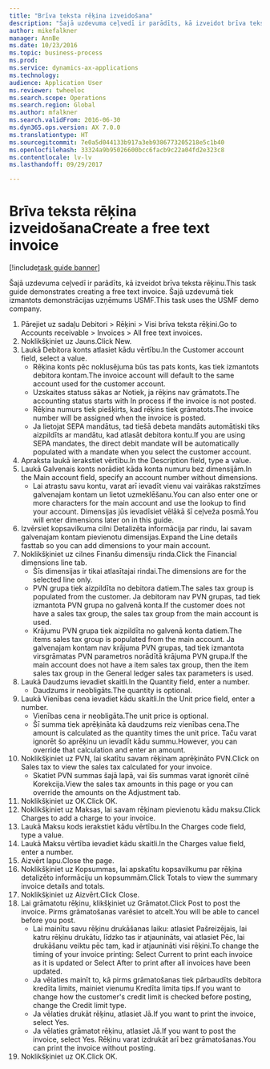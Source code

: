 ```yaml
--- 
title: "Brīva teksta rēķina izveidošana"
description: "Šajā uzdevuma ceļvedī ir parādīts, kā izveidot brīva teksta rēķinu."
author: mikefalkner
manager: AnnBe
ms.date: 10/23/2016
ms.topic: business-process
ms.prod: 
ms.service: dynamics-ax-applications
ms.technology: 
audience: Application User
ms.reviewer: twheeloc
ms.search.scope: Operations
ms.search.region: Global
ms.author: mfalkner
ms.search.validFrom: 2016-06-30
ms.dyn365.ops.version: AX 7.0.0
ms.translationtype: HT
ms.sourcegitcommit: 7e0a5d044133b917a3eb9386773205218e5c1b40
ms.openlocfilehash: 33324a9b95026600bcc6facb9c22a04fd2e323c8
ms.contentlocale: lv-lv
ms.lasthandoff: 09/29/2017

---
```

# <a name="create-a-free-text-invoice"></a><span data-ttu-id="ce8c2-103">Brīva teksta rēķina izveidošana</span><span class="sxs-lookup"><span data-stu-id="ce8c2-103">Create a free text invoice</span></span>

[!include[task guide banner](../../includes/task-guide-banner.md)]

<span data-ttu-id="ce8c2-104">Šajā uzdevuma ceļvedī ir parādīts, kā izveidot brīva teksta rēķinu.</span><span class="sxs-lookup"><span data-stu-id="ce8c2-104">This task guide demonstrates creating a free text invoice.</span></span> <span data-ttu-id="ce8c2-105">Šajā uzdevumā tiek izmantots demonstrācijas uzņēmums USMF.</span><span class="sxs-lookup"><span data-stu-id="ce8c2-105">This task uses the USMF demo company.</span></span>

1. <span data-ttu-id="ce8c2-106">Pārejiet uz sadaļu Debitori > Rēķini > Visi brīva teksta rēķini.</span><span class="sxs-lookup"><span data-stu-id="ce8c2-106">Go to Accounts receivable > Invoices > All free text invoices.</span></span>
2. <span data-ttu-id="ce8c2-107">Noklikšķiniet uz Jauns.</span><span class="sxs-lookup"><span data-stu-id="ce8c2-107">Click New.</span></span>
3. <span data-ttu-id="ce8c2-108">Laukā Debitora konts atlasiet kādu vērtību.</span><span class="sxs-lookup"><span data-stu-id="ce8c2-108">In the Customer account field, select a value.</span></span>
    * <span data-ttu-id="ce8c2-109">Rēķina konts pēc noklusējuma būs tas pats konts, kas tiek izmantots debitora kontam.</span><span class="sxs-lookup"><span data-stu-id="ce8c2-109">The invoice account will default to the same account used for the customer account.</span></span>   
    * <span data-ttu-id="ce8c2-110">Uzskaites statuss sākas ar Notiek, ja rēķins nav grāmatots.</span><span class="sxs-lookup"><span data-stu-id="ce8c2-110">The accounting status starts with In process if the invoice is not posted.</span></span>   
    * <span data-ttu-id="ce8c2-111">Rēķina numurs tiek piešķirts, kad rēķins tiek grāmatots.</span><span class="sxs-lookup"><span data-stu-id="ce8c2-111">The invoice number will be assigned when the invoice is posted.</span></span>  
    * <span data-ttu-id="ce8c2-112">Ja lietojat SEPA mandātus, tad tiešā debeta mandāts automātiski tiks aizpildīts ar mandātu, kad atlasāt debitora kontu.</span><span class="sxs-lookup"><span data-stu-id="ce8c2-112">If you are using SEPA mandates, the direct debit mandate will be automatically populated with a mandate when you select the customer account.</span></span>  
4. <span data-ttu-id="ce8c2-113">Apraksta laukā ierakstiet vērtību.</span><span class="sxs-lookup"><span data-stu-id="ce8c2-113">In the Description field, type a value.</span></span>
5. <span data-ttu-id="ce8c2-114">Laukā Galvenais konts norādiet kāda konta numuru bez dimensijām.</span><span class="sxs-lookup"><span data-stu-id="ce8c2-114">In the Main account field, specify an account number without dimensions.</span></span>
    * <span data-ttu-id="ce8c2-115">Lai atrastu savu kontu, varat arī ievadīt vienu vai vairākas rakstzīmes galvenajam kontam un lietot uzmeklēšanu.</span><span class="sxs-lookup"><span data-stu-id="ce8c2-115">You can also enter one or more characters for the main account and use the lookup to find your account.</span></span> <span data-ttu-id="ce8c2-116">Dimensijas jūs ievadīsiet vēlākā šī ceļveža posmā.</span><span class="sxs-lookup"><span data-stu-id="ce8c2-116">You will enter dimensions later on in this guide.</span></span>  
6. <span data-ttu-id="ce8c2-117">Izvērsiet kopsavilkuma cilni Detalizēta informācija par rindu, lai savam galvenajam kontam pievienotu dimensijas.</span><span class="sxs-lookup"><span data-stu-id="ce8c2-117">Expand the Line details fasttab so you can add dimensions to your main account.</span></span>
7. <span data-ttu-id="ce8c2-118">Noklikšķiniet uz cilnes Finanšu dimensiju rinda.</span><span class="sxs-lookup"><span data-stu-id="ce8c2-118">Click the Financial dimensions line tab.</span></span>
    * <span data-ttu-id="ce8c2-119">Šīs dimensijas ir tikai atlasītajai rindai.</span><span class="sxs-lookup"><span data-stu-id="ce8c2-119">The dimensions are for the selected line only.</span></span>    
    * <span data-ttu-id="ce8c2-120">PVN grupa tiek aizpildīta no debitora datiem.</span><span class="sxs-lookup"><span data-stu-id="ce8c2-120">The sales tax group is populated from the customer.</span></span> <span data-ttu-id="ce8c2-121">Ja debitoram nav PVN grupas, tad tiek izmantota PVN grupa no galvenā konta.</span><span class="sxs-lookup"><span data-stu-id="ce8c2-121">If the customer does not have a sales tax group, the sales tax group from the main account is used.</span></span>  
    * <span data-ttu-id="ce8c2-122">Krājumu PVN grupa tiek aizpildīta no galvenā konta datiem.</span><span class="sxs-lookup"><span data-stu-id="ce8c2-122">The items sales tax group is populated from the main account.</span></span> <span data-ttu-id="ce8c2-123">Ja galvenajam kontam nav krājuma PVN grupas, tad tiek izmantota virsgrāmatas PVN parametros norādītā krājuma PVN grupa.</span><span class="sxs-lookup"><span data-stu-id="ce8c2-123">If the main account does not have a item sales tax group, then the item sales tax group in the General ledger sales tax parameters is used.</span></span>    
8. <span data-ttu-id="ce8c2-124">Laukā Daudzums ievadiet skaitli.</span><span class="sxs-lookup"><span data-stu-id="ce8c2-124">In the Quantity field, enter a number.</span></span>
    * <span data-ttu-id="ce8c2-125">Daudzums ir neobligāts.</span><span class="sxs-lookup"><span data-stu-id="ce8c2-125">The quantity is optional.</span></span>  
9. <span data-ttu-id="ce8c2-126">Laukā Vienības cena ievadiet kādu skaitli.</span><span class="sxs-lookup"><span data-stu-id="ce8c2-126">In the Unit price field, enter a number.</span></span>
    * <span data-ttu-id="ce8c2-127">Vienības cena ir neobligāta.</span><span class="sxs-lookup"><span data-stu-id="ce8c2-127">The unit price is optional.</span></span>  
    * <span data-ttu-id="ce8c2-128">Šī summa tiek aprēķināta kā daudzums reiz vienības cena.</span><span class="sxs-lookup"><span data-stu-id="ce8c2-128">The amount is calculated as the quantity times the unit price.</span></span> <span data-ttu-id="ce8c2-129">Taču varat ignorēt šo aprēķinu un ievadīt kādu summu.</span><span class="sxs-lookup"><span data-stu-id="ce8c2-129">However, you can override that calculation and enter an amount.</span></span>  
10. <span data-ttu-id="ce8c2-130">Noklikšķiniet uz PVN, lai skatītu savam rēķinam aprēķināto PVN.</span><span class="sxs-lookup"><span data-stu-id="ce8c2-130">Click on Sales tax to view the sales tax calculated for your invoice.</span></span>
    * <span data-ttu-id="ce8c2-131">Skatiet PVN summas šajā lapā, vai šīs summas varat ignorēt cilnē Korekcija.</span><span class="sxs-lookup"><span data-stu-id="ce8c2-131">View the sales tax amounts in this page or you can override the amounts on the Adjustment tab.</span></span>  
11. <span data-ttu-id="ce8c2-132">Noklikšķiniet uz OK.</span><span class="sxs-lookup"><span data-stu-id="ce8c2-132">Click OK.</span></span>
12. <span data-ttu-id="ce8c2-133">Noklikšķiniet uz Maksas, lai savam rēķinam pievienotu kādu maksu.</span><span class="sxs-lookup"><span data-stu-id="ce8c2-133">Click Charges to add a charge to your invoice.</span></span> 
13. <span data-ttu-id="ce8c2-134">Laukā Maksu kods ierakstiet kādu vērtību.</span><span class="sxs-lookup"><span data-stu-id="ce8c2-134">In the Charges code field, type a value.</span></span>
14. <span data-ttu-id="ce8c2-135">Laukā Maksu vērtība ievadiet kādu skaitli.</span><span class="sxs-lookup"><span data-stu-id="ce8c2-135">In the Charges value field, enter a number.</span></span>
15. <span data-ttu-id="ce8c2-136">Aizvērt lapu.</span><span class="sxs-lookup"><span data-stu-id="ce8c2-136">Close the page.</span></span>
16. <span data-ttu-id="ce8c2-137">Noklikšķiniet uz Kopsummas, lai apskatītu kopsavilkumu par rēķina detalizēto informāciju un kopsummām.</span><span class="sxs-lookup"><span data-stu-id="ce8c2-137">Click Totals to view the summary invoice details and totals.</span></span>
17. <span data-ttu-id="ce8c2-138">Noklikšķiniet uz Aizvērt.</span><span class="sxs-lookup"><span data-stu-id="ce8c2-138">Click Close.</span></span>
18. <span data-ttu-id="ce8c2-139">Lai grāmatotu rēķinu, klikšķiniet uz Grāmatot.</span><span class="sxs-lookup"><span data-stu-id="ce8c2-139">Click Post to post the invoice.</span></span> <span data-ttu-id="ce8c2-140">Pirms grāmatošanas varēsiet to atcelt.</span><span class="sxs-lookup"><span data-stu-id="ce8c2-140">You will be able to cancel before you post.</span></span>
    * <span data-ttu-id="ce8c2-141">Lai mainītu savu rēķinu drukāšanas laiku: atlasiet Pašreizējais, lai katru rēķinu drukātu, līdzko tas ir atjaunināts, vai atlasiet Pēc, lai drukāšanu veiktu pēc tam, kad ir atjaunināti visi rēķini.</span><span class="sxs-lookup"><span data-stu-id="ce8c2-141">To change the timing of your invoice printing:  Select Current to print each invoice as it is updated   or  Select After to print after all invoices have been updated.</span></span>  
    * <span data-ttu-id="ce8c2-142">Ja vēlaties mainīt to, kā pirms grāmatošanas tiek pārbaudīts debitora kredīta limits, mainiet vienumu Kredīta limita tips.</span><span class="sxs-lookup"><span data-stu-id="ce8c2-142">If you want to change how the customer's credit limit is checked before posting, change the Credit limit type.</span></span>  
    * <span data-ttu-id="ce8c2-143">Ja vēlaties drukāt rēķinu, atlasiet Jā.</span><span class="sxs-lookup"><span data-stu-id="ce8c2-143">If you want to print the invoice, select Yes.</span></span>  
    * <span data-ttu-id="ce8c2-144">Ja vēlaties grāmatot rēķinu, atlasiet Jā.</span><span class="sxs-lookup"><span data-stu-id="ce8c2-144">If you want to post the invoice, select Yes.</span></span> <span data-ttu-id="ce8c2-145">Rēķinu varat izdrukāt arī bez grāmatošanas.</span><span class="sxs-lookup"><span data-stu-id="ce8c2-145">You can print the invoice without posting.</span></span>  
19. <span data-ttu-id="ce8c2-146">Noklikšķiniet uz OK.</span><span class="sxs-lookup"><span data-stu-id="ce8c2-146">Click OK.</span></span>


